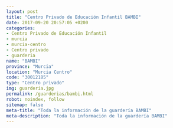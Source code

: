 ```yaml
---
layout: post
title: "Centro Privado de Educación Infantil BAMBI"
date: 2017-09-20 20:57:05 +0200
categories:
- Centro Privado de Educación Infantil
- murcia
- murcia-centro
- Centro privado
- guarderia
name: "BAMBI"
province: "Murcia"
location: "Murcia Centro"
code: "30012185"
type: "Centro privado"
img: guarderia.jpg
permalink: /guarderias/bambi.html
robot: noindex, follow
sitemap: false
meta-title: "Toda la información de la guardería BAMBI"
meta-description: "Toda la información de la guardería BAMBI"
---
```

